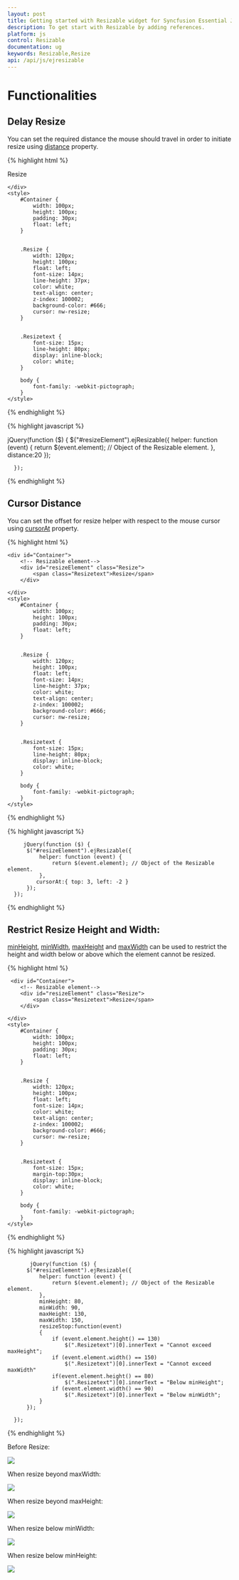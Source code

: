 ```yaml
---
layout: post
title: Getting started with Resizable widget for Syncfusion Essential JS
description: To get start with Resizable by adding references.
platform: js
control: Resizable
documentation: ug
keywords: Resizable,Resize
api: /api/js/ejresizable
---
```


# Functionalities


## Delay Resize

You can set the required distance the mouse should travel in order to initiate resize using [distance](https://help.syncfusion.com/api/js/ejresizable#members:distance) property.

{% highlight html %}

   <div id="Container">
        <!-- Resizable element-->
        <div id="resizeElement" class="Resize">
            <span class="Resizetext">Resize</span>
        </div>

    </div>
    <style>
        #Container {
            width: 100px;
            height: 100px;
            padding: 30px;
            float: left;
        }


        .Resize {
            width: 120px;
            height: 100px;
            float: left;
            font-size: 14px;
            line-height: 37px;
            color: white;
            text-align: center;
            z-index: 100002;
            background-color: #666;
            cursor: nw-resize;
        }


        .Resizetext {
            font-size: 15px;
            line-height: 80px;
            display: inline-block;
            color: white;
        }

        body {
            font-family: -webkit-pictograph;
        }
    </style>


 
{% endhighlight %}

{% highlight javascript %}

   jQuery(function ($) {
          $("#resizeElement").ejResizable({
              helper: function (event) {
                  return $(event.element); // Object of the Resizable element.
              },
              distance:20
          });



      });


{% endhighlight %}

## Cursor Distance

You can set the offset for resize helper with respect to the mouse cursor using [cursorAt](https://help.syncfusion.com/api/js/ejresizable#members:cursorat) property.

{% highlight html %}

    <div id="Container">
        <!-- Resizable element-->
        <div id="resizeElement" class="Resize">
            <span class="Resizetext">Resize</span>
        </div>

    </div>
    <style>
        #Container {
            width: 100px;
            height: 100px;
            padding: 30px;
            float: left;
        }


        .Resize {
            width: 120px;
            height: 100px;
            float: left;
            font-size: 14px;
            line-height: 37px;
            color: white;
            text-align: center;
            z-index: 100002;
            background-color: #666;
            cursor: nw-resize;
        }


        .Resizetext {
            font-size: 15px;
            line-height: 80px;
            display: inline-block;
            color: white;
        }

        body {
            font-family: -webkit-pictograph;
        }
    </style>

{% endhighlight %}

{% highlight javascript %}

         jQuery(function ($) {
          $("#resizeElement").ejResizable({
              helper: function (event) {
                  return $(event.element); // Object of the Resizable element.
              },
             cursorAt:{ top: 3, left: -2 }
          });
      });

{% endhighlight %}

## Restrict Resize Height and Width:

[minHeight](https://help.syncfusion.com/api/js/ejresizable#members:minheight), [minWidth](https://help.syncfusion.com/api/js/ejresizable#members:minwidth), [maxHeight](https://help.syncfusion.com/api/js/ejresizable#members:maxheight) and [maxWidth](https://help.syncfusion.com/api/js/ejresizable#members:maxwidth) can be used to restrict the height and width below or above which the element cannot be resized.


{% highlight html %}

     <div id="Container">
        <!-- Resizable element-->
        <div id="resizeElement" class="Resize">
            <span class="Resizetext">Resize</span>
        </div>

    </div>
    <style>
        #Container {
            width: 100px;
            height: 100px;
            padding: 30px;
            float: left;
        }


        .Resize {
            width: 120px;
            height: 100px;
            float: left;
            font-size: 14px;
            color: white;
            text-align: center;
            z-index: 100002;
            background-color: #666;
            cursor: nw-resize;
        }


        .Resizetext {
            font-size: 15px;
            margin-top:30px;
            display: inline-block;
            color: white;
        }

        body {
            font-family: -webkit-pictograph;
        }
    </style>

{% endhighlight %}

{% highlight javascript %}

           jQuery(function ($) {
          $("#resizeElement").ejResizable({
              helper: function (event) {
                  return $(event.element); // Object of the Resizable element.
              },
              minHeight: 80,
              minWidth: 90,
              maxHeight: 130,
              maxWidth: 150,
              resizeStop:function(event)
              {
                  if (event.element.height() == 130)
                      $(".Resizetext")[0].innerText = "Cannot exceed maxHeight";
                  if (event.element.width() == 150)
                      $(".Resizetext")[0].innerText = "Cannot exceed maxWidth"
                  if(event.element.height() == 80)
                      $(".Resizetext")[0].innerText = "Below minHeight";
                  if (event.element.width() == 90)
                      $(".Resizetext")[0].innerText = "Below minWidth";
              }
          });

      });

{% endhighlight %}

Before Resize:

![](Functionalities_images/Resize.png)

When resize beyond maxWidth:

![](Functionalities_images/maxWidth.png)

When resize beyond maxHeight:

![](Functionalities_images/maxHeight.png)

When resize below minWidth:

![](Functionalities_images/minWidth.png)

When resize below minHeight:

![](Functionalities_images/minHeight.png)